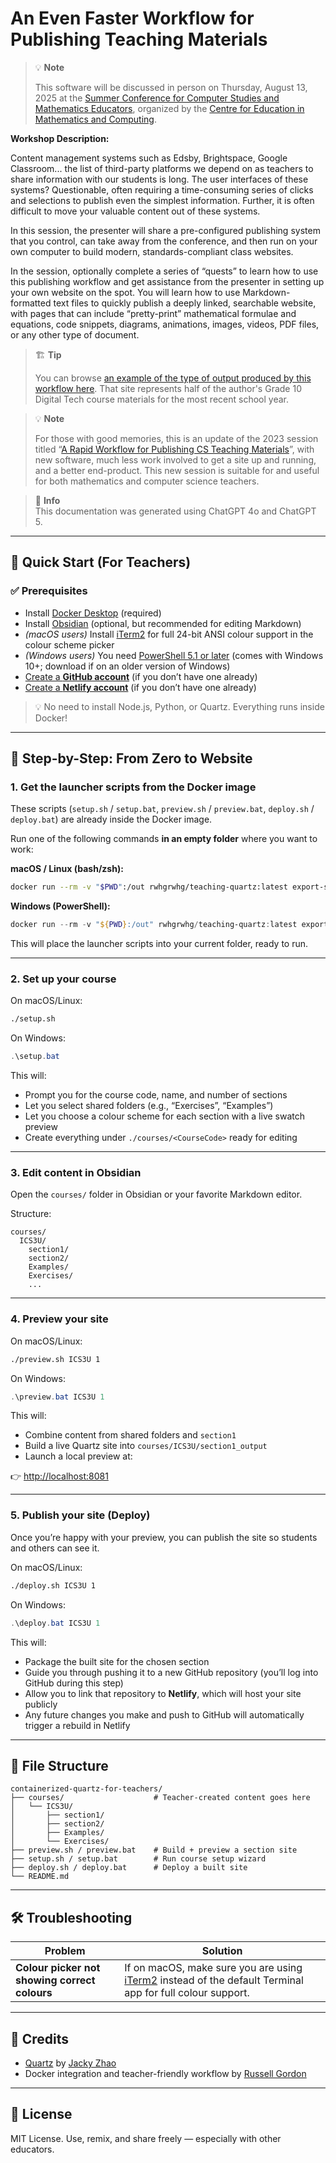 # An Even Faster Workflow for Publishing Teaching Materials

> 💡 **Note**
> 
> This software will be discussed in person on Thursday, August 13, 2025 at the [Summer Conference for Computer Studies and Mathematics Educators](https://cemc.uwaterloo.ca/workshops/educator-development/summer-conference-educators), organized by the [Centre for Education in Mathematics and Computing](https://www.cemc.uwaterloo.ca/).

**Workshop Description:**

Content management systems such as Edsby, Brightspace, Google Classroom... the list of third-party platforms we depend on as teachers to share information with our students is long. The user interfaces of these systems? Questionable, often requiring a time-consuming series of clicks and selections to publish even the simplest information. Further, it is often difficult to move your valuable content out of these systems.

In this session, the presenter will share a pre-configured publishing system that you control, can take away from the conference, and then run on your own computer to build modern, standards-compliant class websites.

In the session, optionally complete a series of “quests” to learn how to use this publishing workflow and get assistance from the presenter in setting up your own website on the spot. You will learn how to use Markdown-formatted text files to quickly publish a deeply linked, searchable website, with pages that can include “pretty-print” mathematical formulae and equations, code snippets, diagrams, animations, images, videos, PDF files, or any other type of document.

> 🏗️ **Tip**
>
> You can browse [an example of the type of output produced by this workflow here](https://aesthetic-bubblegum-622206.netlify.app). That site represents half of the author's Grade 10 Digital Tech course materials for the most recent school year.

> 💡 **Note**
> 
> For those with good memories, this is an update of the 2023 session titled “[A Rapid Workflow for Publishing CS Teaching Materials](https://teaching.russellgordon.ca/cemc/sccst-2023/a-rapid-workflow-for-publishing-cs-teaching-materials/)”, with new software, much less work involved to get a site up and running, and a better end-product. This new session is suitable for and useful for both mathematics and computer science teachers.

> 📘 **Info**  
> This documentation was generated using ChatGPT 4o and ChatGPT 5.

---

## 🚀 Quick Start (For Teachers)

### ✅ Prerequisites

- Install [Docker Desktop](https://www.docker.com/products/docker-desktop) (required)
- Install [Obsidian](https://obsidian.md/) (optional, but recommended for editing Markdown)
- *(macOS users)* Install [iTerm2](https://iterm2.com) for full 24-bit ANSI colour support in the colour scheme picker
- *(Windows users)* You need [PowerShell 5.1 or later](https://learn.microsoft.com/powershell/scripting/install/installing-powershell) (comes with Windows 10+; download if on an older version of Windows)
- [Create a **GitHub account**](https://github.com/join) (if you don’t have one already)
- [Create a **Netlify account**](https://app.netlify.com/signup) (if you don’t have one already)

> 💡 No need to install Node.js, Python, or Quartz. Everything runs inside Docker!

---

## 🐳 Step-by-Step: From Zero to Website

### 1. Get the launcher scripts from the Docker image

These scripts (`setup.sh` / `setup.bat`, `preview.sh` / `preview.bat`, `deploy.sh` / `deploy.bat`) are already inside the Docker image.

Run one of the following commands **in an empty folder** where you want to work:

**macOS / Linux (bash/zsh):**
```bash
docker run --rm -v "$PWD":/out rwhgrwhg/teaching-quartz:latest export-scripts
```

**Windows (PowerShell):**
```powershell
docker run --rm -v "${PWD}:/out" rwhgrwhg/teaching-quartz:latest export-scripts
```

This will place the launcher scripts into your current folder, ready to run.

---

### 2. Set up your course

On macOS/Linux:
```bash
./setup.sh
```

On Windows:
```powershell
.\setup.bat
```

This will:
- Prompt you for the course code, name, and number of sections
- Let you select shared folders (e.g., “Exercises”, “Examples”)
- Let you choose a colour scheme for each section with a live swatch preview
- Create everything under `./courses/<CourseCode>` ready for editing

---

### 3. Edit content in Obsidian

Open the `courses/` folder in Obsidian or your favorite Markdown editor.

Structure:
```
courses/
  ICS3U/
    section1/
    section2/
    Examples/
    Exercises/
    ...
```

---

### 4. Preview your site

On macOS/Linux:
```bash
./preview.sh ICS3U 1
```

On Windows:
```powershell
.\preview.bat ICS3U 1
```

This will:
- Combine content from shared folders and `section1`
- Build a live Quartz site into `courses/ICS3U/section1_output`
- Launch a local preview at:

👉 [http://localhost:8081](http://localhost:8081)

---

### 5. Publish your site (Deploy)

Once you’re happy with your preview, you can publish the site so students and others can see it.

On macOS/Linux:
```bash
./deploy.sh ICS3U 1
```

On Windows:
```powershell
.\deploy.bat ICS3U 1
```

This will:
- Package the built site for the chosen section
- Guide you through pushing it to a new GitHub repository (you’ll log into GitHub during this step)
- Allow you to link that repository to **Netlify**, which will host your site publicly
- Any future changes you make and push to GitHub will automatically trigger a rebuild in Netlify

---

## 🧼 File Structure

```
containerized-quartz-for-teachers/
├── courses/                    # Teacher-created content goes here
│   └── ICS3U/
│       ├── section1/
│       ├── section2/
│       ├── Examples/
│       └── Exercises/
├── preview.sh / preview.bat    # Build + preview a section site
├── setup.sh / setup.bat        # Run course setup wizard
├── deploy.sh / deploy.bat      # Deploy a built site
└── README.md
```

---

## 🛠️ Troubleshooting

| Problem | Solution |
|--------|----------|
| **Colour picker not showing correct colours** | If on macOS, make sure you are using [iTerm2](https://iterm2.com) instead of the default Terminal app for full colour support. |

---

## 🙏 Credits

- [Quartz](https://github.com/jackyzha0/quartz) by [Jacky Zhao](https://jzhao.xyz/)
- Docker integration and teacher-friendly workflow by [Russell Gordon](https://github.com/russellgordon)

---

## 📣 License

MIT License. Use, remix, and share freely — especially with other educators.
